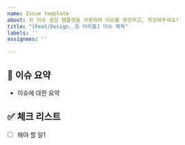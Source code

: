 ```yaml
---
name: Issue template
about: 위 이슈 생성 템플렛을 사용하여 이슈를 생성하고, 작성해주세요!
title: "[Feat/Design..등 타이틀] 이슈 제목"
labels: ''
assignees: ''

---
```


## 📝 이슈 요약
<!-- 이유에 대하여 설명해주세요. -->
<!-- 아래 "이슈에 대한 요약" 은 지우고 작성해주세요.  -->
- 이슈에 대한 요약

## ✅ 체크 리스트
<!-- 해야 할 일을 적어주세요. -->
- [ ] 해야 할 일1
